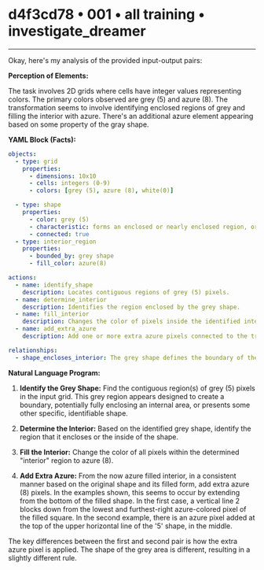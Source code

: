 # d4f3cd78 • 001 • all training • investigate_dreamer

---
Okay, here's my analysis of the provided input-output pairs:

**Perception of Elements:**

The task involves 2D grids where cells have integer values representing colors. The primary colors observed are grey (5) and azure (8). The transformation seems to involve identifying enclosed regions of grey and filling the interior with azure. There's an additional azure element appearing based on some property of the gray shape.

**YAML Block (Facts):**



```yaml
objects:
  - type: grid
    properties:
      - dimensions: 10x10
      - cells: integers (0-9)
      - colors: [grey (5), azure (8), white(0)]

  - type: shape
    properties:
      - color: grey (5)
      - characteristic: forms an enclosed or nearly enclosed region, or some identifiable structure
      - connected: true
  - type: interior_region
    properties:
      - bounded_by: grey shape
      - fill_color: azure(8)

actions:
  - name: identify_shape
    description: Locates contiguous regions of grey (5) pixels.
  - name: determine_interior
    description: Identifies the region enclosed by the grey shape.
  - name: fill_interior
    description: Changes the color of pixels inside the identified interior region to azure (8).
  - name: add_extra_azure
    description: Add one or more extra azure pixels connected to the transformed interior region.

relationships:
  - shape_encloses_interior: The grey shape defines the boundary of the interior region.
```



**Natural Language Program:**

1.  **Identify the Grey Shape:** Find the contiguous region(s) of grey (5) pixels in the input grid. This grey region appears designed to create a boundary, potentially fully enclosing an internal area, or presents some other specific, identifiable shape.

2.  **Determine the Interior:** Based on the identified grey shape, identify the region that it encloses or the inside of the shape.

3.  **Fill the Interior:** Change the color of all pixels within the determined "interior" region to azure (8).

4.  **Add Extra Azure:** From the now azure filled interior, in a consistent manner based on the original shape and its filled form, add extra azure (8) pixels. In the examples shown, this seems to occur by extending from the bottom of the filled shape. In the first case, a vertical line 2 blocks down from the lowest and furthest-right azure-colored pixel of the filled square. In the second example, there is an azure pixel added at the top of the upper horizontal line of the '5' shape, in the middle.

The key differences between the first and second pair is how the extra azure pixel is applied. The shape of the grey area is different, resulting in a slightly different rule.

